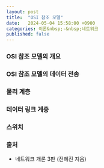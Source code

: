 ```yaml
---
layout: post
title:  "OSI 참조 모델"
date:   2024-05-04 15:58:00 +0900
categories: 이론&nbsp;-&nbsp;네트워크
published: false
---
```


### OSI 참조 모델의 개요
### OSI 참조 모델의 데이터 전송
### 물리 계층
### 데이터 링크 계층
### 스위치

### 출처

- 네트워크 개론 3판 (전혜진 지음)